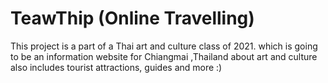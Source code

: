 # TeawThip (Online Travelling)

This project is a part of a Thai art and culture class of 2021. which is going to be an information website for Chiangmai ,Thailand about art and culture also includes tourist attractions, guides and more :)
